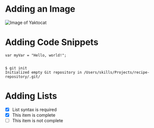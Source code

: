 # Adding an Image

![Image of Yaktocat](https://octodex.github.com/images/yaktocat.png)

# Adding Code Snippets

```
var myVar = "Hello, world!";

```

```

$ git init
Initialized empty Git repository in /Users/skills/Projects/recipe-repository/.git/

```
# Adding Lists

- [x] List syntax is required
- [x] This item is complete
- [ ] This item is not complete
